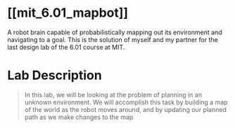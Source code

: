 [[mit_6.01_mapbot]]
===============

A robot brain capable of probabilistically mapping out its environment and navigating to a goal. This is the solution of myself and my partner for the last design lab of the 6.01 course at MIT.

Lab Description
===============

> In this lab, we will be looking at the problem of planning in an unknown environment. We will
accomplish this task by building a map of the world as the robot moves around, and by updating
our planned path as we make changes to the map
